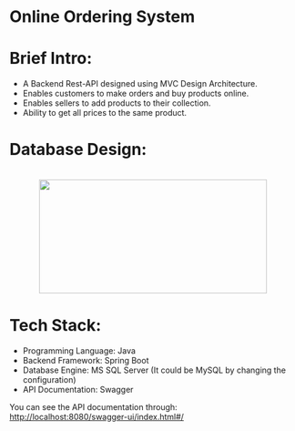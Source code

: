 # Online Ordering System

# Brief Intro:

- A Backend Rest-API designed using MVC Design Architecture.
- Enables customers to make orders and buy products online.
- Enables sellers to add products to their collection.
- Ability to get all prices to the same product.

# Database Design:

<p align="center">  
	<br>
        <img height=200 width = 400 src="https://drive.google.com/file/d/1ZZeogR1WYCg9DIiZjG7fGF1gaWbIQbPy/view?usp=sharing"> 
    <br>
</p>

# Tech Stack:

- Programming Language: Java
- Backend Framework: Spring Boot
- Database Engine: MS SQL Server (It could be MySQL by changing the configuration)
- API Documentation: Swagger

You can see the API documentation through: [http://localhost:8080/swagger-ui/index.html#/](http://localhost:8080/swagger-ui/index.html#/)
